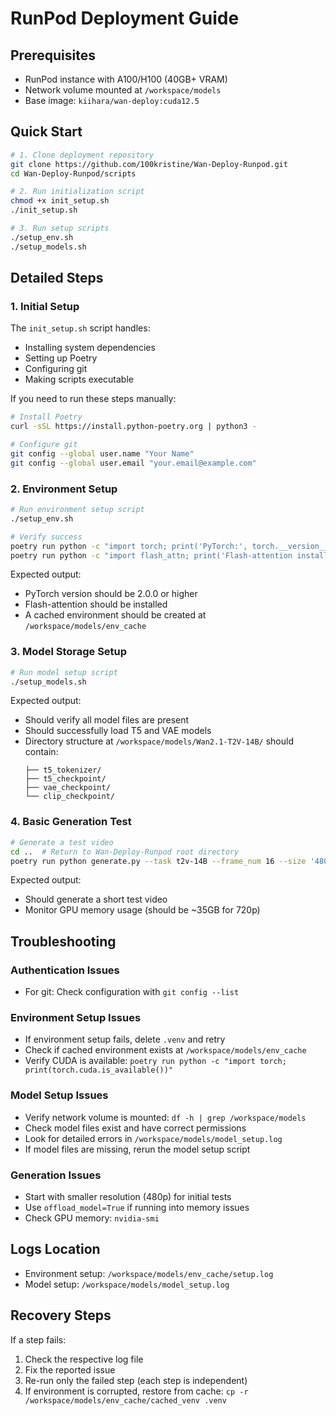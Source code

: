 # RunPod Deployment Guide

## Prerequisites
- RunPod instance with A100/H100 (40GB+ VRAM)
- Network volume mounted at `/workspace/models`
- Base image: `kiihara/wan-deploy:cuda12.5`

## Quick Start
```bash
# 1. Clone deployment repository
git clone https://github.com/100kristine/Wan-Deploy-Runpod.git
cd Wan-Deploy-Runpod/scripts

# 2. Run initialization script
chmod +x init_setup.sh
./init_setup.sh

# 3. Run setup scripts
./setup_env.sh
./setup_models.sh
```

## Detailed Steps

### 1. Initial Setup
The `init_setup.sh` script handles:
- Installing system dependencies
- Setting up Poetry
- Configuring git
- Making scripts executable

If you need to run these steps manually:
```bash
# Install Poetry
curl -sSL https://install.python-poetry.org | python3 -

# Configure git
git config --global user.name "Your Name"
git config --global user.email "your.email@example.com"
```

### 2. Environment Setup
```bash
# Run environment setup script
./setup_env.sh

# Verify success
poetry run python -c "import torch; print('PyTorch:', torch.__version__)"
poetry run python -c "import flash_attn; print('Flash-attention installed')"
```

Expected output:
- PyTorch version should be 2.0.0 or higher
- Flash-attention should be installed
- A cached environment should be created at `/workspace/models/env_cache`

### 3. Model Storage Setup
```bash
# Run model setup script
./setup_models.sh
```

Expected output:
- Should verify all model files are present
- Should successfully load T5 and VAE models
- Directory structure at `/workspace/models/Wan2.1-T2V-14B/` should contain:
  ```
  ├── t5_tokenizer/
  ├── t5_checkpoint/
  ├── vae_checkpoint/
  └── clip_checkpoint/
  ```

### 4. Basic Generation Test
```bash
# Generate a test video
cd ..  # Return to Wan-Deploy-Runpod root directory
poetry run python generate.py --task t2v-14B --frame_num 16 --size '480x832'
```

Expected output:
- Should generate a short test video
- Monitor GPU memory usage (should be ~35GB for 720p)

## Troubleshooting

### Authentication Issues
- For git: Check configuration with `git config --list`

### Environment Setup Issues
- If environment setup fails, delete `.venv` and retry
- Check if cached environment exists at `/workspace/models/env_cache`
- Verify CUDA is available: `poetry run python -c "import torch; print(torch.cuda.is_available())"`

### Model Setup Issues
- Verify network volume is mounted: `df -h | grep /workspace/models`
- Check model files exist and have correct permissions
- Look for detailed errors in `/workspace/models/model_setup.log`
- If model files are missing, rerun the model setup script

### Generation Issues
- Start with smaller resolution (480p) for initial tests
- Use `offload_model=True` if running into memory issues
- Check GPU memory: `nvidia-smi`

## Logs Location
- Environment setup: `/workspace/models/env_cache/setup.log`
- Model setup: `/workspace/models/model_setup.log`

## Recovery Steps
If a step fails:
1. Check the respective log file
2. Fix the reported issue
3. Re-run only the failed step (each step is independent)
4. If environment is corrupted, restore from cache: `cp -r /workspace/models/env_cache/cached_venv .venv` 